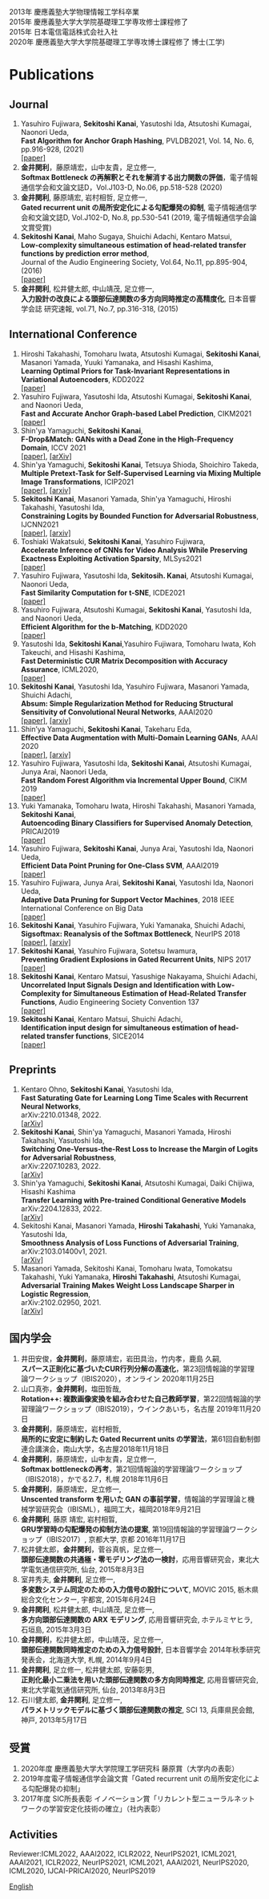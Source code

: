 2013年 慶應義塾大学物理情報工学科卒業  
2015年 慶應義塾大学大学院基礎理工学専攻修士課程修了  
2015年 日本電信電話株式会社入社  
2020年 慶應義塾大学大学院基礎理工学専攻博士課程修了 博士(工学)
# Publications
## Journal
1. Yasuhiro Fujiwara, **Sekitoshi Kanai**, Yasutoshi Ida, Atsutoshi Kumagai, Naonori Ueda,  
**Fast Algorithm for Anchor Graph Hashing**, PVLDB2021, Vol. 14, No. 6, pp.916-928, (2021)  
[[paper]](http://www.vldb.org/pvldb/vol14/p916-fujiwara.pdf)  
1. **金井関利**，藤原靖宏，山中友貴，足立修一,  
**Softmax Bottleneck の再解釈とそれを解消する出力関数の評価**，電子情報通信学会和文論文誌D，Vol.J103-D, No.06, pp.518-528 (2020)
1. **金井関利**, 藤原靖宏, 岩村相哲, 足立修一,  
**Gated recurrent unit の局所安定化による勾配爆発の抑制**, 電子情報通信学会和文論文誌D, Vol.J102-D, No.8, pp.530-541 (2019, 電子情報通信学会論文賞受賞)
1. **Sekitoshi Kanai**, Maho Sugaya, Shuichi Adachi, Kentaro Matsui,  
**Low-complexity simultaneous estimation of head-related transfer functions by prediction error method**,  
Journal of the Audio Engineering Society, Vol.64, No.11, pp.895-904, (2016)  
[[paper]](https://www.aes.org/e-lib/online/browse.cfm?elib=18526)
1. **金井関利**, 松井健太郎, 中山靖茂, 足立修一,   
**入力設計の改良による頭部伝達関数の多方向同時推定の高精度化**, 日本音響学会誌 研究速報, vol.71, No.7, pp.316-318, (2015)

## International Conference
1. Hiroshi Takahashi, Tomoharu Iwata, Atsutoshi Kumagai, **Sekitoshi Kanai**, Masanori Yamada, Yuuki Yamanaka, and Hisashi Kashima,  
 **Learning Optimal Priors for Task-Invariant Representations in Variational Autoencoders**, KDD2022  
 [[paper]](https://dl.acm.org/doi/10.1145/3534678.3539291)
1. Yasuhiro Fujiwara, Yasutoshi Ida, Atsutoshi Kumagai, **Sekitoshi Kanai**, and Naonori Ueda,  
 **Fast and Accurate Anchor Graph-based Label Prediction**, CIKM2021  
 [[paper]](https://dl.acm.org/doi/10.1145/3459637.3482258)
1. Shin'ya Yamaguchi, **Sekitoshi Kanai**,  
   **F-Drop&Match: GANs with a Dead Zone in the High-Frequency Domain**, ICCV 2021  
   [[paper]](https://openaccess.thecvf.com/content/ICCV2021/papers/Yamaguchi_F-DropMatch_GANs_With_a_Dead_Zone_in_the_High-Frequency_Domain_ICCV_2021_paper.pdf), [[arXiv]](https://arxiv.org/abs/2106.02343)
1. Shin'ya Yamaguchi, **Sekitoshi Kanai**, Tetsuya Shioda, Shoichiro Takeda,  
 **Multiple Pretext-Task for Self-Supervised Learning via Mixing Multiple Image Transformations**, ICIP2021  
 [[paper]](https://ieeexplore.ieee.org/document/9506132), [[arxiv]](https://arxiv.org/abs/1912.11603)
 1. **Sekitoshi Kanai**, Masanori Yamada, Shin'ya Yamaguchi, Hiroshi Takahashi, Yasutoshi Ida,  
  **Constraining Logits by Bounded Function for Adversarial Robustness**, IJCNN2021  
 [[paper]](https://ieeexplore.ieee.org/abstract/document/9533777), [[arxiv]](https://arxiv.org/abs/2010.02558)
1. Toshiaki Wakatsuki, **Sekitoshi Kanai**, Yasuhiro Fujiwara,  
 **Accelerate Inference of CNNs for Video Analysis While Preserving Exactness Exploiting Activation Sparsity**, MLSys2021  
 [[paper]](https://proceedings.mlsys.org/paper/2021/hash/f033ab37c30201f73f142449d037028d-Abstract.html)
1. Yasuhiro Fujiwara, Yasutoshi Ida, **Sekitosih. Kanai**, Atsutoshi Kumagai, Naonori Ueda,  
**Fast Similarity Computation for t-SNE**, ICDE2021  
[[paper]](https://ieeexplore.ieee.org/document/9458668)
1. Yasuhiro Fujiwara, Atsutoshi Kumagai, **Sekitoshi Kanai**, Yasutoshi Ida, and Naonori Ueda,  
 **Efficient Algorithm for the b-Matching**, KDD2020  
[[paper]](https://dl.acm.org/doi/10.1145/3394486.3403061)
1. Yasutoshi Ida, **Sekitoshi Kanai**,Yasuhiro Fujiwara, Tomoharu Iwata, Koh Takeuchi, and Hisashi Kashima,  
**Fast Deterministic CUR Matrix Decomposition with Accuracy Assurance**, ICML2020,   
[[paper]](http://proceedings.mlr.press/v119/ida20a.html)
1. **Sekitoshi Kanai**, Yasutoshi Ida, Yasuhiro Fujiwara, Masanori Yamada, Shuichi Adachi,  
**Absum: Simple Regularization Method for Reducing Structural Sensitivity of Convolutional Neural Networks**, AAAI2020  
[[paper]](https://ojs.aaai.org//index.php/AAAI/article/view/5865), [[arxiv]](https://arxiv.org/abs/1909.08830)
1. Shin’ya Yamaguchi, **Sekitoshi Kanai**, Takeharu Eda,  
**Effective Data Augmentation with Multi-Domain Learning GANs**, AAAI 2020  
[[paper]](https://ojs.aaai.org//index.php/AAAI/article/view/6131), [[arxiv]](https://arxiv.org/abs/1912.11597)
1. Yasuhiro Fujiwara, Yasutoshi Ida, **Sekitoshi Kanai**, Atsutoshi Kumagai, Junya Arai, Naonori Ueda,  
**Fast Random Forest Algorithm via Incremental Upper Bound**, CIKM 2019  
[[paper]](https://dl.acm.org/doi/10.1145/3357384.3358092)
1. Yuki Yamanaka, Tomoharu Iwata, Hiroshi Takahashi, Masanori Yamada, **Sekitoshi Kanai**,  
**Autoencoding Binary Classifiers for Supervised Anomaly Detection**, PRICAI2019  
[[paper]](https://link.springer.com/chapter/10.1007/978-3-030-29911-8_50)
1. Yasuhiro Fujiwara, **Sekitoshi Kanai**, Junya Arai, Yasutoshi Ida, Naonori Ueda,  
**Efficient Data Point Pruning for One-Class SVM**, AAAI2019  
[[paper]](https://ojs.aaai.org//index.php/AAAI/article/view/4239)
1. Yasuhiro Fujiwara, Junya Arai, **Sekitoshi Kanai**, Yasutoshi Ida, Naonori Ueda,  
**Adaptive Data Pruning for Support Vector Machines**, 2018 IEEE International Conference on Big Data  
[[paper]](https://ieeexplore.ieee.org/document/8622287/)
1. **Sekitoshi Kanai**, Yasuhiro Fujiwara, Yuki Yamanaka, Shuichi Adachi,  
**Sigsoftmax: Reanalysis of the Softmax Bottleneck**, NeurIPS 2018  
[[paper]](https://proceedings.neurips.cc/paper/2018/hash/9dcb88e0137649590b755372b040afad-Abstract.html), [[arxiv]](https://arxiv.org/abs/1805.10829)
1. **Sekitoshi Kanai**, Yasuhiro Fujiwara, Sotetsu Iwamura,  
**Preventing Gradient Explosions in Gated Recurrent Units**, NIPS 2017  
[[paper]](https://proceedings.neurips.cc/paper/2017/hash/f2fc990265c712c49d51a18a32b39f0c-Abstract.html)
1. **Sekitoshi Kanai**, Kentaro Matsui, Yasushige Nakayama, Shuichi Adachi,  
**Uncorrelated Input Signals Design and Identification with Low-Complexity for Simultaneous Estimation of Head-Related Transfer Functions**, Audio Engineering Society Convention 137  
[[paper]](https://secure.aes.org/forum/pubs/conventions/?elib=17475)
1. **Sekitoshi Kanai**, Kentaro Matsui, Shuichi Adachi,  
**Identification input design for simultaneous estimation of head-related transfer functions**, SICE2014  
[[paper]](https://ieeexplore.ieee.org/document/6935290?arnumber=6935290)

## Preprints
1. Kentaro Ohno, **Sekitoshi Kanai**, Yasutoshi Ida,  
**Fast Saturating Gate for Learning Long Time Scales with Recurrent Neural Networks**,  
arXiv:2210.01348, 2022.  
[[arXiv]](https://arxiv.org/abs/2210.01348)
1. **Sekitoshi Kanai**, Shin'ya Yamaguchi, Masanori Yamada, Hiroshi Takahashi, Yasutoshi Ida,  
  **Switching One-Versus-the-Rest Loss to Increase the Margin of Logits for Adversarial Robustness**,  
  arXiv:2207.10283, 2022.  
  [[arXiv]](https://arxiv.org/abs/2207.10283)  
1. Shin'ya Yamaguchi, **Sekitoshi Kanai**, Atsutoshi Kumagai, Daiki Chijiwa, Hisashi Kashima  
   **Transfer Learning with Pre-trained Conditional Generative Models**  
  arXiv:2204.12833, 2022.  
   [[arXiv]](https://arxiv.org/abs/2204.12833)
1. Sekitoshi Kanai, Masanori Yamada, **Hiroshi Takahashi**, Yuki Yamanaka, Yasutoshi Ida,  
  **Smoothness Analysis of Loss Functions of Adversarial Training**,  
  arXiv:2103.01400v1, 2021.  
  [[arXiv]](https://arxiv.org/abs/2103.01400)  
1. Masanori Yamada, Sekitoshi Kanai, Tomoharu Iwata, Tomokatsu Takahashi, Yuki Yamanaka, **Hiroshi Takahashi**, Atsutoshi Kumagai,  
  **Adversarial Training Makes Weight Loss Landscape Sharper in Logistic Regression**,  
  arXiv:2102.02950, 2021.  
  [[arXiv]](https://arxiv.org/abs/2102.02950v1)

## 国内学会
1. 井田安俊，**金井関利**，藤原靖宏，岩田具治，竹内孝，鹿島 久嗣,  
**スパース正則化に基づいたCUR行列分解の高速化**，第23回情報論的学習理論ワークショップ（IBIS2020），オンライン 2020年11月25日
1. 山口真弥，**金井関利**，塩田哲哉,  
**Rotation++: 複数画像変換を組み合わせた自己教師学習**，第22回情報論的学習理論ワークショップ（IBIS2019），ウインクあいち，名古屋 2019年11月20日
1. **金井関利**，藤原靖宏，岩村相哲,  
**局所的に安定に制約した Gated Recurrent units の学習法**，第61回自動制御連合講演会，南山大学，名古屋2018年11月18日
1. **金井関利**，藤原靖宏，山中友貴，足立修一,  
**Softmax bottleneckの再考**，第21回情報論的学習理論ワークショップ（IBIS2018），かでる2.7，札幌 2018年11月6日
1. **金井関利**，藤原靖宏，足立修一,  
**Unscented transform を用いた GAN の事前学習**，情報論的学習理論と機械学習研究会（IBISML），福岡工大，福岡2018年9月21日
1. **金井関利**, 藤原 靖宏, 岩村相晢,  
**GRU学習時の勾配爆発の抑制方法の提案**, 第19回情報論的学習理論ワークショップ（IBIS2017）, 京都大学, 京都 2016年11月17日
1. 松井健太郎，**金井関利**，菅谷真帆，足立修一,  
**頭部伝達関数の共通極・零モデリング法の一検討**，応用音響研究会，東北大学電気通信研究所, 仙台, 2015年8月3日
1. 室井秀夫, **金井関利**, 足立修一,  
**多変数システム同定のための入力信号の設計について**, MOVIC 2015, 栃木県総合文化センター, 宇都宮, 2015年6月24日
1. **金井関利**, 松井健太郎, 中山靖茂, 足立修一,  
**多方向頭部伝達関数の ARX モデリング**, 応用音響研究会, ホテルミヤヒラ, 石垣島, 2015年3月3日
1. **金井関利**，松井健太郎，中山靖茂，足立修一,  
**頭部伝達関数同時推定のための入力信号設計**, 日本音響学会 2014年秋季研究発表会，北海道大学, 札幌, 2014年9月4日
1. **金井関利**, 足立修一, 松井健太郎, 安藤彰男,  
**正則化最小二乗法を用いた頭部伝達関数の多方向同時推定**, 応用音響研究会, 東北大学電気通信研究所, 仙台, 2013年8月3日
1. 石川健太郎, **金井関利**, 足立修一,  
**パラメトリックモデルに基づく頭部伝達関数の推定**, SCI 13, 兵庫県民会館, 神戸, 2013年5月17日

## 受賞
1. 2020年度 慶應義塾大学大学院理工学研究科 藤原賞（大学内の表彰）
1. 2019年度電子情報通信学会論文賞「Gated recurrent unit の局所安定化による勾配爆発の抑制」
1. 2017年度 SIC所長表彰 イノベーション賞「リカレント型ニューラルネットワークの学習安定化技術の確立」（社内表彰）

## Activities
Reviewer:ICML2022, AAAI2022, ICLR2022, NeurIPS2021, ICML2021, AAAI2021, ICLR2022, NeurIPS2021, ICML2021, AAAI2021, NeurIPS2020, ICML2020, IJCAI-PRICAI2020, NeurIPS2019

[English](/index.md)
